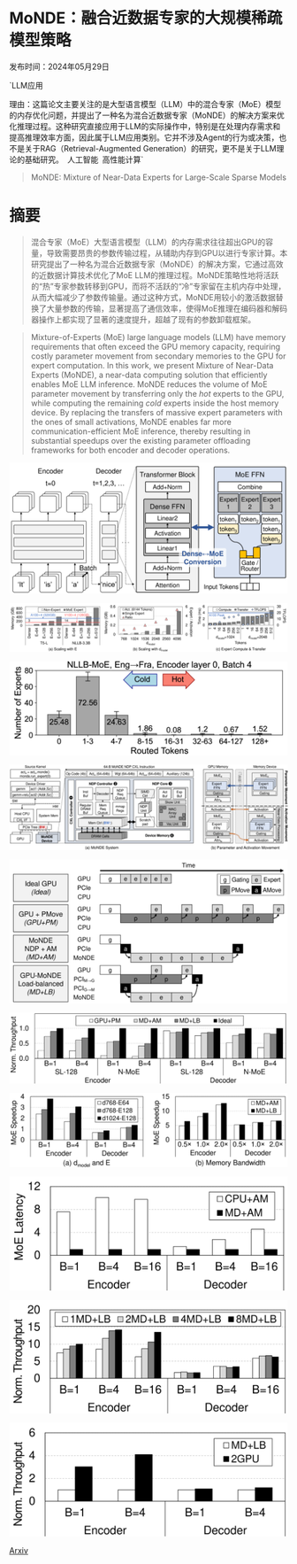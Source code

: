# MoNDE：融合近数据专家的大规模稀疏模型策略

发布时间：2024年05月29日

`LLM应用

理由：这篇论文主要关注的是大型语言模型（LLM）中的混合专家（MoE）模型的内存优化问题，并提出了一种名为混合近数据专家（MoNDE）的解决方案来优化推理过程。这种研究直接应用于LLM的实际操作中，特别是在处理内存需求和提高推理效率方面，因此属于LLM应用类别。它并不涉及Agent的行为或决策，也不是关于RAG（Retrieval-Augmented Generation）的研究，更不是关于LLM理论的基础研究。` `人工智能` `高性能计算`

> MoNDE: Mixture of Near-Data Experts for Large-Scale Sparse Models

# 摘要

> 混合专家（MoE）大型语言模型（LLM）的内存需求往往超出GPU的容量，导致需要昂贵的参数传输过程，从辅助内存到GPU以进行专家计算。本研究提出了一种名为混合近数据专家（MoNDE）的解决方案，它通过高效的近数据计算技术优化了MoE LLM的推理过程。MoNDE策略性地将活跃的“热”专家参数转移到GPU，而将不活跃的“冷”专家留在主机内存中处理，从而大幅减少了参数传输量。通过这种方式，MoNDE用较小的激活数据替换了大量参数的传输，显著提高了通信效率，使得MoE推理在编码器和解码器操作上都实现了显著的速度提升，超越了现有的参数卸载框架。

> Mixture-of-Experts (MoE) large language models (LLM) have memory requirements that often exceed the GPU memory capacity, requiring costly parameter movement from secondary memories to the GPU for expert computation. In this work, we present Mixture of Near-Data Experts (MoNDE), a near-data computing solution that efficiently enables MoE LLM inference. MoNDE reduces the volume of MoE parameter movement by transferring only the $\textit{hot}$ experts to the GPU, while computing the remaining $\textit{cold}$ experts inside the host memory device. By replacing the transfers of massive expert parameters with the ones of small activations, MoNDE enables far more communication-efficient MoE inference, thereby resulting in substantial speedups over the existing parameter offloading frameworks for both encoder and decoder operations.

![MoNDE：融合近数据专家的大规模稀疏模型策略](../../../paper_images/2405.18832/x1.png)

![MoNDE：融合近数据专家的大规模稀疏模型策略](../../../paper_images/2405.18832/x2.png)

![MoNDE：融合近数据专家的大规模稀疏模型策略](../../../paper_images/2405.18832/x3.png)

![MoNDE：融合近数据专家的大规模稀疏模型策略](../../../paper_images/2405.18832/x4.png)

![MoNDE：融合近数据专家的大规模稀疏模型策略](../../../paper_images/2405.18832/x5.png)

![MoNDE：融合近数据专家的大规模稀疏模型策略](../../../paper_images/2405.18832/x6.png)

![MoNDE：融合近数据专家的大规模稀疏模型策略](../../../paper_images/2405.18832/x7.png)

![MoNDE：融合近数据专家的大规模稀疏模型策略](../../../paper_images/2405.18832/x8.png)

![MoNDE：融合近数据专家的大规模稀疏模型策略](../../../paper_images/2405.18832/x9.png)

![MoNDE：融合近数据专家的大规模稀疏模型策略](../../../paper_images/2405.18832/x10.png)

[Arxiv](https://arxiv.org/abs/2405.18832)